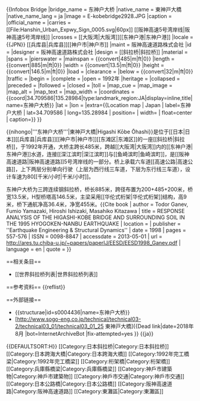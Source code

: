 {{Infobox Bridge
|bridge_name   = 东神户大桥
|native_name      = 東神戸大橋
|native_name_lang = ja
|image         = E-kobebridge2928.JPG
|caption       = 
|official_name = 
|carries       = [[File:Hanshin_Urban_Expwy_Sign_0005.svg|60px]] [[阪神高速5号湾岸线|阪神高速5号湾岸线]]
|crosses       = [[大阪湾|大阪湾]][[东神户港|东神户港]]
|locale        = {{JPN}} [[兵库县|兵库县]][[神户市|神户市]]
|maint         = 阪神高速道路株式会社
|id            = 
|designer      = 阪神高速道路株式会社
|design        = [[斜拉桥|斜拉桥]]
|material      =
|spans         =
|pierswater    = 
|mainspan      = {{convert|485|m|ft|0}}
|length        = {{convert|885|m|ft|0}}
|width         = {{convert|13.5|m|ft|0}}
|height        = {{convert|146.5|m|ft|0}}
|load          = 
|clearance     = 
|below         = {{convert|32|m|ft|0}}
|traffic       = 
|begin         = 
|complete      = 
|open          = 1992年
|heritage      =
|collapsed     =
|preceded      =
|followed      =
|closed        = 
|toll          = 
|map_cue       = 
|map_image     = 
|map_alt       =
|map_text      = 
|map_width     = 
|coordinates   = {{coord|34.709586|135.28984|type:landmark_region:JA|display=inline,title|name=东神户大桥}}
|lat           = 
|lon           = 
|extra={{Location map | Japan | label=东神户大桥 | lat=34.709586 | long=135.28984 | position= | width= | float=center | caption=}}
}}

{{nihongo|'''东神户大桥'''|東神戸大橋|Higashi Kōbe Ōhashi}}是位于[[日本|日本]][[兵库县|兵库县]][[神户市|神户市]][[东滩区|东滩区]]的一座[[斜拉桥|斜拉桥]]，于1992年开通，大桥主跨长485米，跨越[[大阪湾|大阪湾]]内的[[东神户港|东神户港]]水道，连接[[深江滨町|深江滨町]]与[[鱼崎滨町|鱼崎滨町]]，是[[阪神高速道路|阪神高速道路]]5号湾岸线的一部分。桥上承载六车道[[高速公路|高速公路]]，上下两层分别单向行驶（上层为西行线三车道，下层为东行线三车道），设计车速为80[[千米/小时|千米/小时]]。

东神户大桥为三跨连续钢斜拉桥，桥长885米，跨径布置为200+485+200米，桥宽13.5米，H型桥塔高146.5米，主梁采用[[华伦式桁架|华伦式桁架]]结构，高9米，桥下通航净高36.4米，净宽455米。<ref>{{Cite book | author = Todor Ganev, Fumio Yamazaki, Hiroshi Ishizaki, Masahiko Kitazawa | title = RESPONSE ANALYSIS OF THE HIGASHI-KOBE BRIDGE AND SURROUNDING SOIL IN THE 1995 HYOGOKEN-NANBU EARTHQUAKE | location =  | publisher = ''Earthquake Engineering & Structural Dynamics'' | date = 1998 | pages = 557-576 | ISSN = 0098-8847 | accessdate = 2013-05-01 | url = http://ares.tu.chiba-u.jp/~papers/paperIJ/EESD/EESD1998_Ganev.pdf | language = en | quote =  }}</ref>

==相关条目==
* [[世界斜拉桥列表|世界斜拉桥列表]]

==参考资料==
{{reflist}}

==外部链接==
* {{structurae|id=s0004436|name=东神户大桥}}
* [http://www.sogo-eng.co.jp/technical/technical03-2/technical03_01/technical03_01_25 東神戸大橋]{{Dead link|date=2018年8月 |bot=InternetArchiveBot |fix-attempted=yes }} {{ja}}

{{DEFAULTSORT:H}}
[[Category:日本斜拉桥|Category:日本斜拉桥]]
[[Category:日本跨海大橋|Category:日本跨海大橋]]
[[Category:1992年完工橋梁|Category:1992年完工橋梁]]
[[Category:桁架橋|Category:桁架橋]]
[[Category:兵庫縣橋梁|Category:兵庫縣橋梁]]
[[Category:神戶市建築物|Category:神戶市建築物]]
[[Category:神戶市交通|Category:神戶市交通]]
[[Category:日本公路橋|Category:日本公路橋]]
[[Category:阪神高速道路|Category:阪神高速道路]]
[[Category:東灘區|Category:東灘區]]
